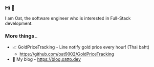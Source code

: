### Hi 👋

I am Oat, the software engineer who is interested in Full-Stack development.

### More things..

-   📈 GoldPriceTracking - Line notify gold price every hour! (Thai baht)
    -   https://github.com/oat9002/GoldPriceTracking
-   📘 My blog - https://blog.oatto.dev

<!--
**oat9002/oat9002** is a ✨ _special_ ✨ repository because its `README.md` (this file) appears on your GitHub profile.

Here are some ideas to get you started:

- 🔭 I’m currently working on ...
- 🌱 I’m currently learning ...
- 👯 I’m looking to collaborate on ...
- 🤔 I’m looking for help with ...
- 💬 Ask me about ...
- 📫 How to reach me: ...
- 😄 Pronouns: ...
- ⚡ Fun fact: ...
-->
